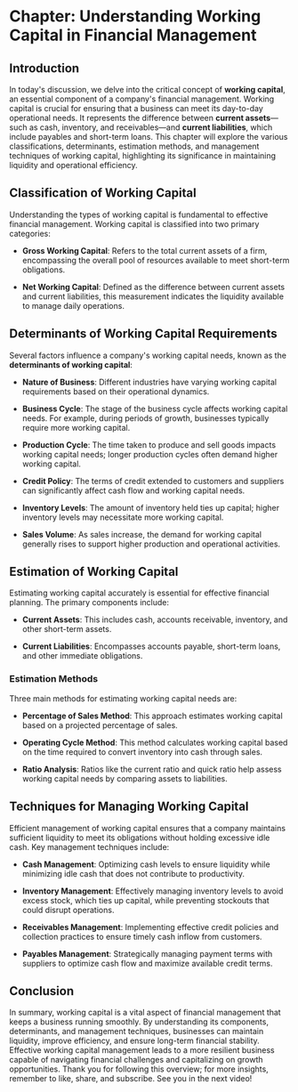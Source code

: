 # Chapter: Understanding Working Capital in Financial Management

## Introduction

In today's discussion, we delve into the critical concept of **working capital**, an essential component of a company's financial management. Working capital is crucial for ensuring that a business can meet its day-to-day operational needs. It represents the difference between **current assets**—such as cash, inventory, and receivables—and **current liabilities**, which include payables and short-term loans. This chapter will explore the various classifications, determinants, estimation methods, and management techniques of working capital, highlighting its significance in maintaining liquidity and operational efficiency.

## Classification of Working Capital

Understanding the types of working capital is fundamental to effective financial management. Working capital is classified into two primary categories:

- **Gross Working Capital**: Refers to the total current assets of a firm, encompassing the overall pool of resources available to meet short-term obligations.
  
- **Net Working Capital**: Defined as the difference between current assets and current liabilities, this measurement indicates the liquidity available to manage daily operations.

## Determinants of Working Capital Requirements

Several factors influence a company's working capital needs, known as the **determinants of working capital**:

- **Nature of Business**: Different industries have varying working capital requirements based on their operational dynamics.
  
- **Business Cycle**: The stage of the business cycle affects working capital needs. For example, during periods of growth, businesses typically require more working capital.

- **Production Cycle**: The time taken to produce and sell goods impacts working capital needs; longer production cycles often demand higher working capital.

- **Credit Policy**: The terms of credit extended to customers and suppliers can significantly affect cash flow and working capital needs.

- **Inventory Levels**: The amount of inventory held ties up capital; higher inventory levels may necessitate more working capital.

- **Sales Volume**: As sales increase, the demand for working capital generally rises to support higher production and operational activities.

## Estimation of Working Capital

Estimating working capital accurately is essential for effective financial planning. The primary components include:

- **Current Assets**: This includes cash, accounts receivable, inventory, and other short-term assets.
  
- **Current Liabilities**: Encompasses accounts payable, short-term loans, and other immediate obligations.

### Estimation Methods

Three main methods for estimating working capital needs are:

- **Percentage of Sales Method**: This approach estimates working capital based on a projected percentage of sales.
  
- **Operating Cycle Method**: This method calculates working capital based on the time required to convert inventory into cash through sales.

- **Ratio Analysis**: Ratios like the current ratio and quick ratio help assess working capital needs by comparing assets to liabilities.

## Techniques for Managing Working Capital

Efficient management of working capital ensures that a company maintains sufficient liquidity to meet its obligations without holding excessive idle cash. Key management techniques include:

- **Cash Management**: Optimizing cash levels to ensure liquidity while minimizing idle cash that does not contribute to productivity.

- **Inventory Management**: Effectively managing inventory levels to avoid excess stock, which ties up capital, while preventing stockouts that could disrupt operations.

- **Receivables Management**: Implementing effective credit policies and collection practices to ensure timely cash inflow from customers.

- **Payables Management**: Strategically managing payment terms with suppliers to optimize cash flow and maximize available credit terms.

## Conclusion

In summary, working capital is a vital aspect of financial management that keeps a business running smoothly. By understanding its components, determinants, and management techniques, businesses can maintain liquidity, improve efficiency, and ensure long-term financial stability. Effective working capital management leads to a more resilient business capable of navigating financial challenges and capitalizing on growth opportunities. Thank you for following this overview; for more insights, remember to like, share, and subscribe. See you in the next video!
